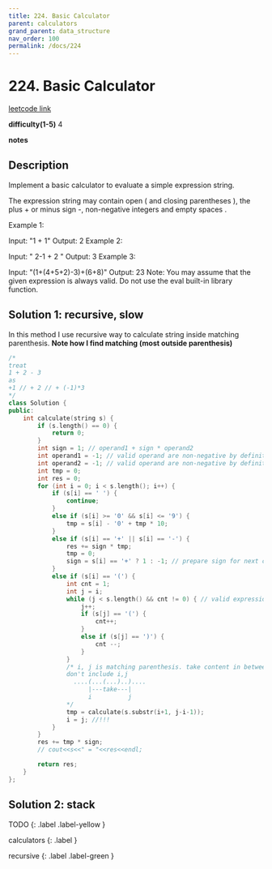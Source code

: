 ```yaml
---
title: 224. Basic Calculator
parent: calculators
grand_parent: data_structure
nav_order: 100
permalink: /docs/224
---
```

# 224. Basic Calculator
[leetcode link](https://leetcode.com/problems/basic-calculator/)

**difficulty(1-5)** 
4

**notes**   


## Description
Implement a basic calculator to evaluate a simple expression string.

The expression string may contain open ( and closing parentheses ), the plus + or minus sign -, non-negative integers and empty spaces .

Example 1:

Input: "1 + 1"
Output: 2
Example 2:

Input: " 2-1 + 2 "
Output: 3
Example 3:

Input: "(1+(4+5+2)-3)+(6+8)"
Output: 23
Note:
You may assume that the given expression is always valid.
Do not use the eval built-in library function.

## Solution 1: recursive, slow
In this method I use recursive way to calculate string inside matching
parenthesis. 
__Note how I find matching (most outside parenthesis)__

```c++
/*
treat 
1 + 2 - 3 
as
+1 // + 2 // + (-1)*3
*/
class Solution {
public:
    int calculate(string s) {
        if (s.length() == 0) {
            return 0;
        }
        int sign = 1; // operand1 + sign * operand2
        int operand1 = -1; // valid operand are non-negative by definition of this problem
        int operand2 = -1; // valid operand are non-negative by definition of this problem
        int tmp = 0;
        int res = 0;
        for (int i = 0; i < s.length(); i++) {
            if (s[i] == ' ') {
                continue;
            }
            else if (s[i] >= '0' && s[i] <= '9') {
                tmp = s[i] - '0' + tmp * 10;
            }
            else if (s[i] == '+' || s[i] == '-') {
                res += sign * tmp;
                tmp = 0;
                sign = s[i] == '+' ? 1 : -1; // prepare sign for next operand
            }
            else if (s[i] == '(') {
                int cnt = 1;
                int j = i; 
                while (j < s.length() && cnt != 0) { // valid expression will guarantee j < s.length() is true
                    j++;
                    if (s[j] == '(') {
                        cnt++;
                    }
                    else if (s[j] == ')') {
                        cnt --;
                    }
                }
                /* i, j is matching parenthesis. take content in between i,j, but 
                don't include i,j
                  ....(...(...)..)....
                      |---take---|
                      i          j
                */
                tmp = calculate(s.substr(i+1, j-i-1));
                i = j; //!!!
            }
        }
        res += tmp * sign;
        // cout<<s<<" = "<<res<<endl;

        return res;
    }
};
```

## Solution 2: stack

TODO
{: .label .label-yellow }





calculators
{: .label }

recursive
{: .label .label-green }